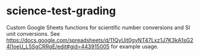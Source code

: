 # science-test-grading

Custom Google Sheets functions for scientific number conversions and SI unit conversions. See https://docs.google.com/spreadsheets/d/11QyUit0gyNT47Lxz1J7K3kA1sG24l1oeU_L5SgCRRgE/edit#gid=443915005 for example usage.
